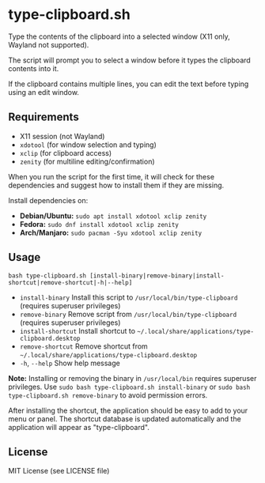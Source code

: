 # type-clipboard.sh

Type the contents of the clipboard into a selected window (X11 only, Wayland not supported).

The script will prompt you to select a window before it types the clipboard contents into it.

If the clipboard contains multiple lines, you can edit the text before typing using an edit window.

## Requirements

- X11 session (not Wayland)
- `xdotool` (for window selection and typing)
- `xclip` (for clipboard access)
- `zenity` (for multiline editing/confirmation)

When you run the script for the first time, it will check for these dependencies and suggest how to install them if they are missing.

Install dependencies on:
- **Debian/Ubuntu:** `sudo apt install xdotool xclip zenity`
- **Fedora:** `sudo dnf install xdotool xclip zenity`
- **Arch/Manjaro:** `sudo pacman -Syu xdotool xclip zenity`

## Usage

```
bash type-clipboard.sh [install-binary|remove-binary|install-shortcut|remove-shortcut|-h|--help]
```

- `install-binary`    Install this script to `/usr/local/bin/type-clipboard` (requires superuser privileges)
- `remove-binary`     Remove script from `/usr/local/bin/type-clipboard` (requires superuser privileges)
- `install-shortcut`  Install shortcut to `~/.local/share/applications/type-clipboard.desktop`
- `remove-shortcut`   Remove shortcut from `~/.local/share/applications/type-clipboard.desktop`
- `-h`, `--help`      Show help message

**Note:** Installing or removing the binary in `/usr/local/bin` requires superuser privileges. Use `sudo bash type-clipboard.sh install-binary` or `sudo bash type-clipboard.sh remove-binary` to avoid permission errors.

After installing the shortcut, the application should be easy to add to your menu or panel. The shortcut database is updated automatically and the application will appear as "type-clipboard".

## License

MIT License (see LICENSE file)
